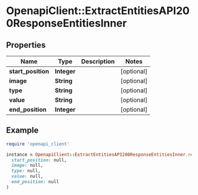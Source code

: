 # OpenapiClient::ExtractEntitiesAPI200ResponseEntitiesInner

## Properties

| Name | Type | Description | Notes |
| ---- | ---- | ----------- | ----- |
| **start_position** | **Integer** |  | [optional] |
| **image** | **String** |  | [optional] |
| **type** | **String** |  | [optional] |
| **value** | **String** |  | [optional] |
| **end_position** | **Integer** |  | [optional] |

## Example

```ruby
require 'openapi_client'

instance = OpenapiClient::ExtractEntitiesAPI200ResponseEntitiesInner.new(
  start_position: null,
  image: null,
  type: null,
  value: null,
  end_position: null
)
```

